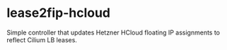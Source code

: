 # lease2fip-hcloud
Simple controller that updates Hetzner HCloud floating IP assignments to reflect Cilium LB leases.
